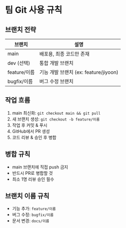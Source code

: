 # 팀 Git 사용 규칙

## 브랜치 전략

| 브랜치 | 설명 |
|--------|------|
| main | 배포용, 최종 코드만 존재 |
| dev (선택) | 통합 개발 브랜치 |
| feature/이름 | 기능 개발 브랜치 (ex: feature/jiyoon) |
| bugfix/이름 | 버그 수정 브랜치 |

## 작업 흐름

1. main 최신화: `git checkout main && git pull`
2. 새 브랜치 생성: `git checkout -b feature/이름`
3. 작업 후 커밋 & 푸시
4. GitHub에서 PR 생성
5. 코드 리뷰 & 승인 후 병합

## 병합 규칙

- main 브랜치에 직접 push 금지
- 반드시 PR로 병합할 것
- 최소 1명 리뷰 승인 필수

## 브랜치 이름 규칙

- 기능 추가: `feature/이름`
- 버그 수정: `bugfix/이름`
- 문서 변경: `docs/이름`

